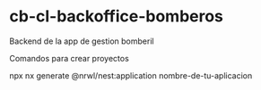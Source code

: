 # cb-cl-backoffice-bomberos

Backend de la app de gestion bomberil

Comandos para crear proyectos

npx nx generate @nrwl/nest:application nombre-de-tu-aplicacion
